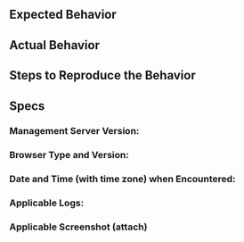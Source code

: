 ## Expected Behavior



## Actual Behavior



## Steps to Reproduce the Behavior




## Specs

### Management Server Version:

### Browser Type and Version:

### Date and Time (with time zone) when Encountered:

### Applicable Logs:

### Applicable Screenshot (attach)
